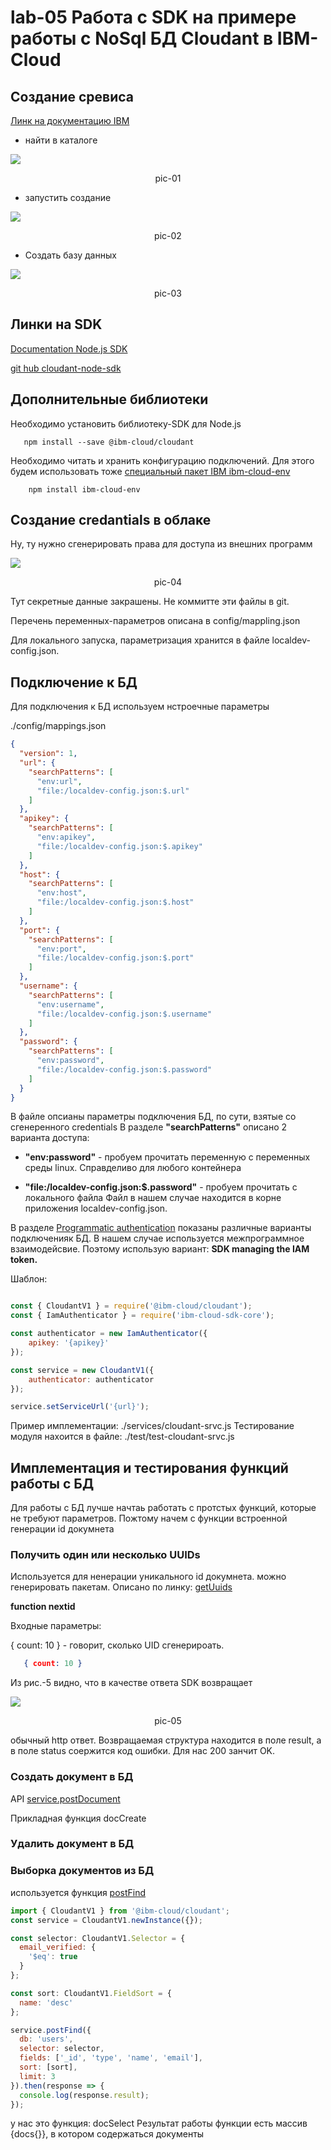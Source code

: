 # lab-05 Работа с SDK на примере работы с NoSql БД Cloudant в IBM-Cloud


## Создание сревиса

[Линк на документацию IBM](https://cloud.ibm.com/docs/Cloudant?topic=Cloudant-getting-started-with-cloudant#getting-started-with-cloudant)

- найти в каталоге

<kbd><img src="doc/pic-01.png" /></kbd>
<p style="text-align: center;">pic-01</p>

- запустить создание

<kbd><img src="doc/pic-02.png" /></kbd>
<p style="text-align: center;">pic-02</p>


- Создать базу данных

<kbd><img src="doc/pic-03.png" /></kbd>
<p style="text-align: center;">pic-03</p>

## Линки на SDK

[Documentation Node.js SDK](https://cloud.ibm.com/apidocs/cloudant?code=node#introduction)


[git hub cloudant-node-sdk](https://github.com/ibm/cloudant-node-sdk)



## Дополнительные библиотеки

Необходимо установить библиотеку-SDK  для Node.js

```
   npm install --save @ibm-cloud/cloudant
```

Необходимо читать и хранить конфигурацию  подключений. Для этого будем использовать тоже [специальный пакет IBM ibm-cloud-env ](https://www.npmjs.com/package/ibm-cloud-env)

```
    npm install ibm-cloud-env
```
## Создание credantials в облаке

Ну, ту нужно сгенерировать права для доступа из внешних программ


<kbd><img src="doc/pic-04.png" /></kbd>
<p style="text-align: center;">pic-04</p>

Тут секретные данные закрашены. Не коммитте эти файлы в git.

Перечень  переменных-параметров описана в config/mappling.json

Для локального запуска, параметризация хранится в файле localdev-config.json.


## Подключение к БД

Для подключения к БД используем нстроечные параметры

./config/mappings.json

```json
{
  "version": 1,
  "url": {
    "searchPatterns": [
      "env:url",
      "file:/localdev-config.json:$.url"
    ]
  },
  "apikey": {
    "searchPatterns": [
      "env:apikey",
      "file:/localdev-config.json:$.apikey"
    ]
  },
  "host": {
    "searchPatterns": [
      "env:host",
      "file:/localdev-config.json:$.host"
    ]
  },
  "port": {
    "searchPatterns": [
      "env:port",
      "file:/localdev-config.json:$.port"
    ]
  },
  "username": {
    "searchPatterns": [
      "env:username",
      "file:/localdev-config.json:$.username"
    ]
  },
  "password": {
    "searchPatterns": [
      "env:password",
      "file:/localdev-config.json:$.password"
    ]
  }
}

```

В файле  опсианы параметры подключения БД, по сути, взятые со сгенеренного credentials
В разделе **"searchPatterns"**  описано 2 варианта доступа:
- **"env:password"**  -  пробуем прочитать переменную с переменных среды linux. Справделиво для любого контейнера

- **"file:/localdev-config.json:$.password"** - пробуем прочитать с локального файла
Файл в нашем случае находится в корне приложения localdev-config.json. 

В разделе [Programmatic authentication](https://cloud.ibm.com/apidocs/cloudant?code=node#introduction) показаны различные варианты подключенияк БД. В нашем случае используется межпрограммное взаимодейсвие. Поэтому использую вариант: 
**SDK managing the IAM token.**

Шаблон:

```js

const { CloudantV1 } = require('@ibm-cloud/cloudant');
const { IamAuthenticator } = require('ibm-cloud-sdk-core');

const authenticator = new IamAuthenticator({
    apikey: '{apikey}'
});

const service = new CloudantV1({
    authenticator: authenticator
});

service.setServiceUrl('{url}');
```

Пример имплементации: ./services/cloudant-srvc.js
Тестирование модуля нахоится в файле: ./test/test-cloudant-srvc.js

## Имплементация и тестирования функций работы с БД

Для работы с БД лучше начтаь работать с протстых функций, которые не требуют параметров. Пожтому начем с функции встроенной генерации id докумнета

### Получить один или несколько UUIDs
Используется для ненерации уникального id докумнета. можно генерировать пакетам. Описано по линку: [getUuids](https://cloud.ibm.com/apidocs/cloudant?code=node#getuuids)

**function nextid**

Входные  параметры:

{ count: 10 } - говорит, сколько UID сгенерироать. 

```json
   { count: 10 }
```

Из рис.-5  видно, что в качестве ответа SDK возвращает

<kbd><img src="doc/pic-05.png" /></kbd>
<p style="text-align: center;">pic-05</p>

обычный  http ответ. Возвращаемая структура находится в поле result, а в  поле status соержится код ошибки.  Для нас 200 занчит OK.

### Создать документ в БД

API [service.postDocument](https://cloud.ibm.com/apidocs/cloudant?code=node#postdocument)

Прикладная функция docCreate



### Удалить документ в БД


### Выборка документов из БД

используется функция [postFind](https://cloud.ibm.com/apidocs/cloudant?code=node#postfind)

```js
import { CloudantV1 } from '@ibm-cloud/cloudant';
const service = CloudantV1.newInstance({});

const selector: CloudantV1.Selector = {
  email_verified: {
    '$eq': true
  }
};

const sort: CloudantV1.FieldSort = {
  name: 'desc'
};

service.postFind({
  db: 'users',
  selector: selector,
  fields: ['_id', 'type', 'name', 'email'],
  sort: [sort],
  limit: 3
}).then(response => {
  console.log(response.result);
});

```

у нас это функция: docSelect 
Результат работы функции есть массив {docs{}}, в котором содержаться документы


